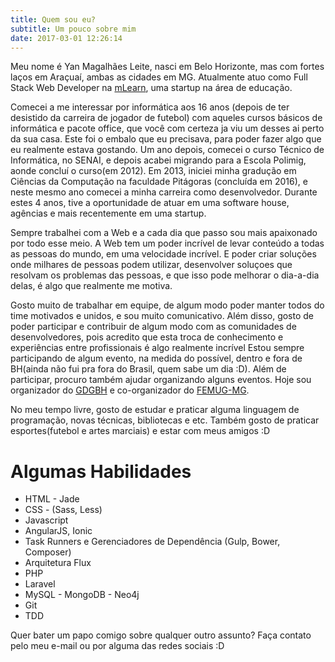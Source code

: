 ```yaml
---
title: Quem sou eu?
subtitle: Um pouco sobre mim
date: 2017-03-01 12:26:14
---
```




Meu nome é Yan Magalhães Leite, nasci em Belo Horizonte, mas com fortes laços em Araçuaí, ambas as cidades em MG. Atualmente atuo como Full Stack Web Developer na [mLearn](http://mlearn.com.br/), uma startup na área de educação.

Comecei a me interessar por informática aos 16 anos (depois de ter desistido da carreira de jogador de futebol) com aqueles cursos básicos de informática e pacote office, que você com certeza ja viu um desses ai perto da sua casa. Este foi o embalo que eu precisava, para poder fazer algo que eu realmente estava gostando. Um ano depois, comecei o curso Técnico de Informática, no SENAI, e depois acabei migrando para a Escola Polimig, aonde concluí o curso(em 2012). Em 2013, iniciei minha gradução em Ciências da Computação na faculdade Pitágoras (concluída em 2016), e neste mesmo ano comecei a minha carreira como desenvolvedor. Durante estes 4 anos, tive a oportunidade de atuar em uma software house, agências e mais recentemente em uma startup.

Sempre trabalhei com a Web e a cada dia que passo sou mais apaixonado por todo esse meio. A Web tem um poder incrível de levar conteúdo a todas as pessoas do mundo, em uma velocidade incrível. E poder criar soluções onde milhares de pessoas podem utilizar, desenvolver soluçoes que resolvam os problemas das pessoas, e que isso pode melhorar o dia-a-dia delas, é algo que realmente me motiva.

Gosto muito de trabalhar em equipe, de algum modo poder manter todos do time motivados e unidos, e sou muito comunicativo. Além disso, gosto de poder participar e contribuir de algum modo com as comunidades de desenvolvedores, pois acredito que esta troca de conhecimento e experiências entre profissionais é algo realmente incrível Estou sempre participando de algum evento, na medida do possível, dentro e fora de BH(ainda não fui pra fora do Brasil, quem sabe um dia :D). Além de participar, procuro também ajudar organizando alguns eventos. Hoje sou organizador do [GDGBH](http://gdgbh.org/) e co-organizador do [FEMUG-MG](https://www.meetup.com/pt-BR/FEMUG-MG/).

No meu tempo livre, gosto de estudar e praticar alguma linguagem de programação, novas técnicas, bibliotecas e etc. Também gosto de praticar esportes(futebol e artes marciais) e estar com meus amigos :D

# Algumas Habilidades

- HTML - Jade
- CSS - (Sass, Less)
- Javascript
- AngularJS, Ionic
- Task Runners e Gerenciadores de Dependência (Gulp, Bower, Composer)
- Arquitetura Flux
- PHP
- Laravel
- MySQL - MongoDB - Neo4j
- Git
- TDD


Quer bater um papo comigo sobre qualquer outro assunto? Faça contato pelo meu e-mail ou por alguma das redes sociais :D
